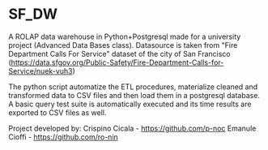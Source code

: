 # SF_DW

A ROLAP data warehouse in Python+Postgresql made for a university project (Advanced Data Bases class).
Datasource is taken from "Fire Department Calls For Service" dataset of the city of San Francisco (https://data.sfgov.org/Public-Safety/Fire-Department-Calls-for-Service/nuek-vuh3)

The python script automatize the ETL procedures, materialize cleaned and transformed data to CSV files and then load them in a postgresql database. A basic query test suite is automatically executed and its time results are exported to CSV files as well.

Project developed by:
Crispino Cicala - https://github.com/p-noc
Emanule Cioffi - https://github.com/ro-nin
